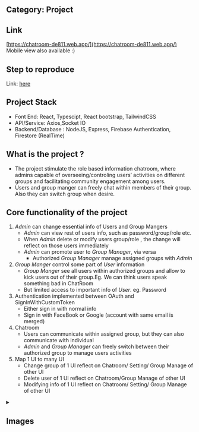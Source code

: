 ## Category: Project
## Link
   [https://chatroom-de811.web.app/](https://chatroom-de811.web.app/)   Mobile view also available :)
## Step to reproduce
  Link: [here](https://docs.google.com/document/d/1IxNiWsmE-X5t2-CrKTQ8kuNW9fpzrY0Rcxd-rjcwTZo/edit?usp=sharing)
## Project Stack 
  * Font End: React, Typescipt, React bootstrap, TailwindCSS
  * API/Service: Axios,Socket IO
  * Backend/Database : NodeJS, Express, Firebase Authentication, Firestore (RealTime)
    
## What is the project ?
  * The project stimulate the role based information chatroom, where admins capable of  overseeing/controling users’ activities on different groups and facilitating community engagement among users.
  * Users and group manger can freely chat within members of their group. Also they can switch group when desire.

## Core functionality of the project
  1. *Admin* can change essential info of Users and Group Mangers
      * *Admin* can view rest of users info, such as password/group/role etc. 
      * When *Admin* delete or modify users group/role , the change will reflect on those users immediately 
      * *Admin* can promote user to *Group Manager*, via versa 
           * Authorized *Group Manager* manage assigned groups with *Admin*
  2. *Group Manger* control some part of *User* information
      * *Group Manger* see all users within authorized groups  and allow to kick users out of their group.Eg. We can think users speak something bad in ChatRoom
      * But limited access to important info of *User*. eg. Password
  3. Authentication implemented  between OAuth and SignInWithCustomToken
       * Either sign in with normal info
       * Sign in with FaceBook or Google (account with same email is merged)
  5. Chatroom
      * Users can communicate within assigned group, but they can also communicate with individual
      * *Admin* and *Group Manager* can freely switch between their authorized group to manage users activities
  6. Map 1 UI to many UI
      * Change group of 1 UI reflect on Chatroom/ Setting/ Group Manage of other UI
      * Delete user of 1 UI reflect on Chatroom/Group Manage of other UI
      * Modifying info of 1 UI reflect on Chatroom/ Setting/ Group Manage of other UI
<details>
   <summary><h2>Images</h1></summary>
   <br/>
   <img src="/assets/a1.png"/ width="550" height="660" />
   <hr/>
   <img src="/assets/a2.png"/ width="700" height="660" />
   <hr/>
    <img src="/assets/a3.png"/ width="700" height="660" />
   <hr/>
     <img src="/assets/a4.png"/ width="700" height="660" />
   <hr/>
   <img src="/assets/a5.png"/ width="700" height="660" />

</details>

